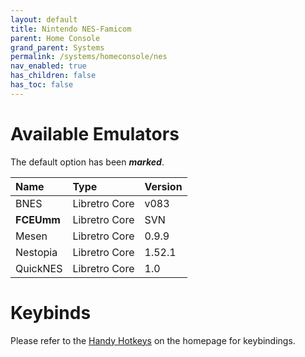 ```yaml
---
layout: default
title: Nintendo NES-Famicom
parent: Home Console
grand_parent: Systems
permalink: /systems/homeconsole/nes
nav_enabled: true
has_children: false
has_toc: false
---
```


# Available Emulators

The default option has been ***marked***.

| Name                   | Type             | Version           |
|:-----------------------|:-----------------|:------------------|
| BNES                   | Libretro Core    | v083              |
| **FCEUmm**             | Libretro Core    | SVN               |
| Mesen                  | Libretro Core    | 0.9.9             |
| Nestopia               | Libretro Core    | 1.52.1            |
| QuickNES               | Libretro Core    | 1.0               |


# Keybinds 

Please refer to the [Handy Hotkeys](/#handyhotkeys) on the homepage for keybindings.